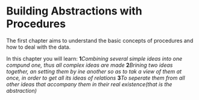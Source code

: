 # Building Abstractions with Procedures
The first chapter aims to understand the basic concepts of procedures and how to deal with the data.

In this chapter you will learn:
**1***Combining several simple ideas into one compund one, thus all complex ideas are made*
**2***Brining two ideas together, an setting them by ine another so as to tak a view of them at once, in order to get all its ideas of relations*
**3***To seperate them from all other ideas that accompany them in their real existence(that is the abstraction)*